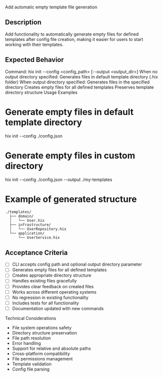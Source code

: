 Add automatic empty template file generation

## Description
Add functionality to automatically generate empty files for defined templates after config file creation, making it easier for users to start working with their templates.

## Expected Behavior
Command: hix init --config <config_path> [--output <output_dir>]
When no output directory specified: Generates files in default template directory (.hix folder)
When output directory specified: Generates files in the specified directory
Creates empty files for all defined templates
Preserves template directory structure
Usage Examples
# Generate empty files in default template directory
hix init --config ./config.json

# Generate empty files in custom directory
hix init --config ./config.json --output ./my-templates

# Example of generated structure
```shell
./templates/
  ├── domain/
  │   └── User.hix
  ├── infrastructure/
  │   └── UserRepository.hix
  └── application/
      └── UserService.hix
```

## Acceptance Criteria
- [ ] CLI accepts config path and optional output directory parameter
- [ ] Generates empty files for all defined templates
- [ ] Creates appropriate directory structure
- [ ] Handles existing files gracefully
- [ ] Provides clear feedback on created files
- [ ] Works across different operating systems
- [ ] No regression in existing functionality
- [ ] Includes tests for all functionality
- [ ] Documentation updated with new commands

Technical Considerations
- File system operations safety
- Directory structure preservation
- File path resolution
- Error handling
- Support for relative and absolute paths
- Cross-platform compatibility
- File permissions management
- Template validation
- Config file parsing